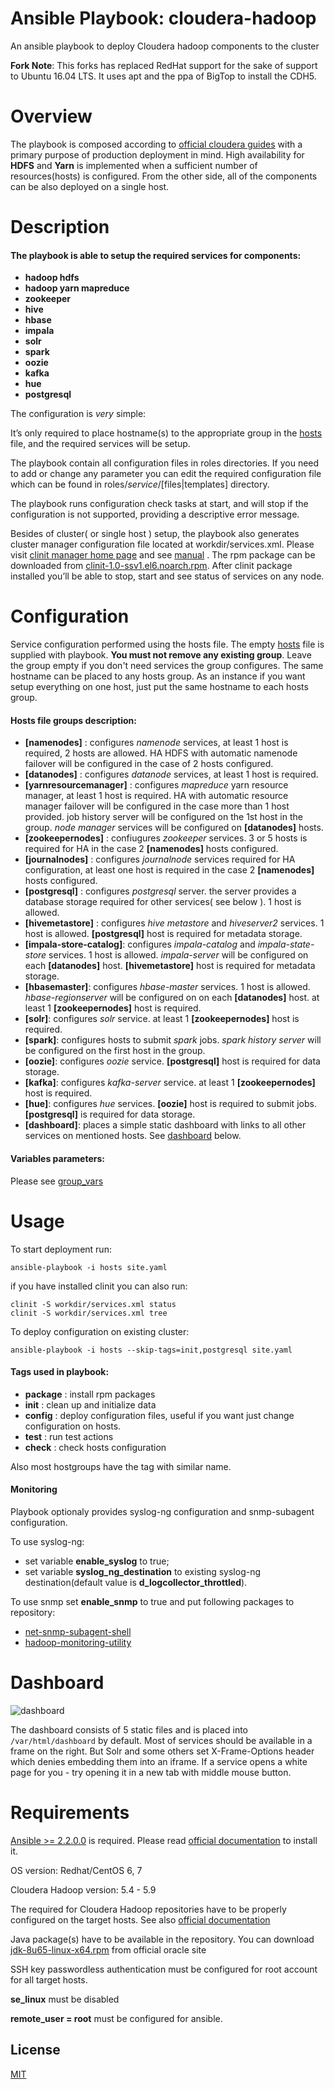 # Ansible Playbook: cloudera-hadoop

An ansible playbook to deploy Cloudera hadoop components to the cluster

**Fork Note**: This forks has replaced RedHat support for the sake of support to Ubuntu 16.04 LTS. It uses apt and the ppa of BigTop to install the CDH5.

# Overview
The playbook is composed according to [official cloudera guides](http://www.cloudera.com/content/www/en-us/documentation/enterprise/5-4-x/topics/cdh_ig_command_line.html) with a primary purpose of production deployment in mind. High availability for **HDFS** and **Yarn** is implemented when a sufficient number of resources(hosts) is configured. From the other side, all of the components can be also deployed on a single host.

# Description
#### The playbook is able to setup the required services for components:
* **hadoop hdfs**
* **hadoop yarn mapreduce**
* **zookeeper**
* **hive**
* **hbase**
* **impala**
* **solr**
* **spark**
* **oozie**
* **kafka**
* **hue**
* **postgresql**

The configuration is _very_ simple:

It’s only required to place hostname(s) to the appropriate group in the [hosts](hosts) file, and the required services will be setup.

The playbook contain all configuration files in roles directories. If you need to add or change any parameter you can edit
the required configuration file which can be found in roles/_service_/[files|templates] directory.

The playbook runs configuration check tasks at start, and will stop if the configuration is not supported,
providing a descriptive error message.

Besides of cluster( or single host ) setup, the playbook also generates cluster manager configuration file located at workdir/services.xml.
Please visit [clinit manager home page](https://github.com/sergevs/clinit) and see [manual](https://github.com/sergevs/clinit/wiki) .
The rpm package can be downloaded from [clinit-1.0-ssv1.el6.noarch.rpm](https://github.com/sergevs/clinit/releases/download/1.0/clinit-1.0-ssv1.el6.noarch.rpm).
After clinit package installed you’ll be able to stop, start and see status of services on any node.

# Configuration
Service configuration performed using the hosts file. The empty [hosts](https://github.com/sergevs/ansible-cloudera-hadoop/blob/master/hosts) file is supplied with playbook. **You must not remove any existing group**. Leave the group empty if you don't need services the group configures. The same hostname can be placed to any hosts group. As an instance if you want setup everything on one host, just put the same hostname to each hosts group.

#### Hosts file groups description:
* **[namenodes]** : configures _namenode_ services, at least 1 host is required, 2 hosts are allowed. HA HDFS with automatic namenode failover will be configured in the case of 2 hosts configured.
* **[datanodes]** : configures _datanode_ services, at least 1 host is required.
* **[yarnresourcemanager]** : configures _mapreduce_ yarn resource manager, at least 1 host is required. HA with automatic resource manager failover will be configured in the case more than 1 host provided. job history server will be configured on the 1st host in the group.  _node manager_ services will be configured on **[datanodes]** hosts.
* **[zookeepernodes]** : confiugures _zookeeper_ services. 3 or 5 hosts is required for HA in the case 2 **[namenodes]** hosts configured.
* **[journalnodes]** : configures _journalnode_ services required for HA configuration, at least one host is required in the case 2 **[namenodes]** hosts configured.
* **[postgresql]** : configures _postgresql_ server. the server provides a database storage required for other services( see below ). 1 host is allowed.
* **[hivemetastore]** : configures _hive metastore_ and _hiveserver2_ services. 1 host is allowed. **[postgresql]** host is required for metadata storage.
* **[impala-store-catalog]**: configures _impala-catalog_ and _impala-state-store_ services. 1 host is allowed. _impala-server_ will be configured on each **[datanodes]** host. **[hivemetastore]** host is required for metadata storage.
* **[hbasemaster]**: configures _hbase-master_ services. 1 host is allowed. _hbase-regionserver_ will be configured on on each **[datanodes]** host. at least 1 **[zookeepernodes]** host is required.
* **[solr]**: configures _solr_ service. at least 1 **[zookeepernodes]** host is required.
* **[spark]**: configures hosts to submit _spark_ jobs. _spark history server_ will be configured on the first host in the group.
* **[oozie]**: configures _oozie_ service. **[postgresql]** host is required for data storage.
* **[kafka]**: configures _kafka-server_ service. at least 1 **[zookeepernodes]** host is required.
* **[hue]**: configures _hue_ services. **[oozie]** host is required to submit jobs. **[postgresql]** is required for data storage.
* **[dashboard]**: places a simple static dashboard with links to all other services on mentioned hosts. See [dashboard](#dashboard) below.

#### Variables parameters:
Please see [group_vars](https://github.com/sergevs/ansible-cloudera-hadoop/tree/master/group_vars)

# Usage
To start deployment run:

    ansible-playbook -i hosts site.yaml

if you have installed clinit you can also run:

    clinit -S workdir/services.xml status
    clinit -S workdir/services.xml tree

To deploy configuration on existing cluster:

    ansible-playbook -i hosts --skip-tags=init,postgresql site.yaml

#### Tags used in playbook:
* **package** : install rpm packages
* **init** : clean up and initialize data
* **config** : deploy configuration files, useful if you want just change configuration on hosts.
* **test** : run test actions
* **check** : check hosts configuration

Also most hostgroups have the tag with similar name.

#### Monitoring
Playbook optionaly provides syslog-ng configuration and snmp-subagent configuration.

To use syslog-ng:

* set variable **enable_syslog**  to true;
* set variable **syslog_ng_destination** to existing syslog-ng destination(default value is **d_logcollector_throttled**).

To use snmp set **enable_snmp** to true and put following packages to repository:

* [net-snmp-subagent-shell](https://github.com/sergevs/net-snmp-subagent-shell)
* [hadoop-monitoring-utility](https://github.com/go1dshtein/hadoop-monitoring-utility)

# Dashboard
![dashboard](dashboard.demo.png "Dashboard Screenshot")

The dashboard consists of 5 static files and is placed into ```/var/html/dashboard``` by default.
Most of services should be available in a frame on the right. But Solr and some others set X-Frame-Options header
which denies embedding them into an iframe. If a service opens a white page for you - try opening it in a new tab with middle mouse button.

# Requirements
[Ansible >= 2.2.0.0](http://www.ansible.com) is required. Please read [official documentation](http://docs.ansible.com/ansible/intro_installation.html#latest-release-via-yum) to install it.

OS version: Redhat/CentOS 6, 7

Cloudera Hadoop version: 5.4 - 5.9

The required for Cloudera Hadoop repositories have to be properly configured on the target hosts.
See also [official documentation](http://www.cloudera.com/content/www/en-us/documentation/enterprise/latest/topics/cdh_ig_yumrepo_local_create.html)

Java package(s) have to be available in the repository. You can download [jdk-8u65-linux-x64.rpm](http://www.oracle.com/technetwork/java/javase/downloads/java-archive-javase8-2177648.html#jdk-8u60-oth-JPR) from official oracle site

SSH key passwordless authentication must be configured for root account for all target hosts.

**se_linux** must be disabled

**remote_user = root** must be configured for ansible.

## License

[MIT](https://github.com/sergevs/ansible-cloudera-hadoop/blob/master/LICENSE)
